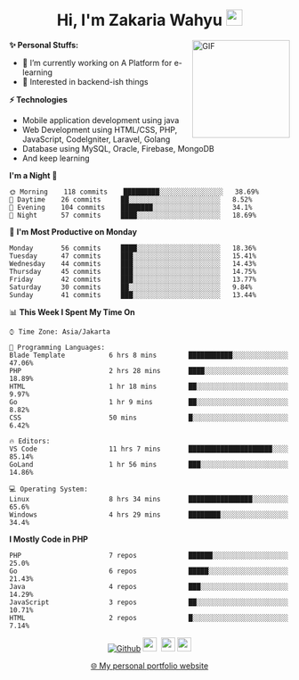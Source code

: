 <h1 align="center">Hi, I'm Zakaria Wahyu <img src="https://github.com/TheDudeThatCode/TheDudeThatCode/blob/master/Assets/Hi.gif" width="29px"></h1>

<img align="right" alt="GIF" height="175px" src="https://www.nayakapratama.co.id/wp-content/uploads/2019/07/Website-Maintenance.gif" />

**✨ Personal Stuffs:**
- 🔭 I’m currently working on A Platform for e-learning 
- 🌱 Interested in backend-ish things

**⚡ Technologies**
- Mobile application development using java
- Web Development using HTML/CSS, PHP, JavaScript, CodeIgniter, Laravel, Golang
- Database using MySQL, Oracle, Firebase, MongoDB
- And keep learning

<!--START_SECTION:waka-->
**I'm a Night 🦉** 

```text
🌞 Morning    118 commits    █████████░░░░░░░░░░░░░░░░   38.69% 
🌆 Daytime    26 commits     ██░░░░░░░░░░░░░░░░░░░░░░░   8.52% 
🌃 Evening    104 commits    ████████░░░░░░░░░░░░░░░░░   34.1% 
🌙 Night      57 commits     ████░░░░░░░░░░░░░░░░░░░░░   18.69%

```
📅 **I'm Most Productive on Monday** 

```text
Monday       56 commits     ████░░░░░░░░░░░░░░░░░░░░░   18.36% 
Tuesday      47 commits     ███░░░░░░░░░░░░░░░░░░░░░░   15.41% 
Wednesday    44 commits     ███░░░░░░░░░░░░░░░░░░░░░░   14.43% 
Thursday     45 commits     ███░░░░░░░░░░░░░░░░░░░░░░   14.75% 
Friday       42 commits     ███░░░░░░░░░░░░░░░░░░░░░░   13.77% 
Saturday     30 commits     ██░░░░░░░░░░░░░░░░░░░░░░░   9.84% 
Sunday       41 commits     ███░░░░░░░░░░░░░░░░░░░░░░   13.44%

```


📊 **This Week I Spent My Time On** 

```text
⌚︎ Time Zone: Asia/Jakarta

💬 Programming Languages: 
Blade Template           6 hrs 8 mins        ███████████░░░░░░░░░░░░░░   47.06% 
PHP                      2 hrs 28 mins       ████░░░░░░░░░░░░░░░░░░░░░   18.89% 
HTML                     1 hr 18 mins        ██░░░░░░░░░░░░░░░░░░░░░░░   9.97% 
Go                       1 hr 9 mins         ██░░░░░░░░░░░░░░░░░░░░░░░   8.82% 
CSS                      50 mins             █░░░░░░░░░░░░░░░░░░░░░░░░   6.42%

🔥 Editors: 
VS Code                  11 hrs 7 mins       █████████████████████░░░░   85.14% 
GoLand                   1 hr 56 mins        ███░░░░░░░░░░░░░░░░░░░░░░   14.86%

💻 Operating System: 
Linux                    8 hrs 34 mins       ████████████████░░░░░░░░░   65.6% 
Windows                  4 hrs 29 mins       ████████░░░░░░░░░░░░░░░░░   34.4%

```

**I Mostly Code in PHP** 

```text
PHP                      7 repos             ██████░░░░░░░░░░░░░░░░░░░   25.0% 
Go                       6 repos             █████░░░░░░░░░░░░░░░░░░░░   21.43% 
Java                     4 repos             ███░░░░░░░░░░░░░░░░░░░░░░   14.29% 
JavaScript               3 repos             ██░░░░░░░░░░░░░░░░░░░░░░░   10.71% 
HTML                     2 repos             █░░░░░░░░░░░░░░░░░░░░░░░░   7.14%

```



<!--END_SECTION:waka-->

<p align="center">
<a href="https://github.com/zakariawahyu" target="_blank"><img alt="Github" src="https://img.shields.io/badge/GitHub-%2312100E.svg?&style=for-the-badge&logo=Github&logoColor=white" /></a>
<a href="https://www.twitter.com/_zakariawahyu"><img src="https://img.shields.io/badge/twitter-%231DA1F2.svg?&style=for-the-badge&logo=twitter&logoColor=white" height=25></a> 
<a href="https://www.linkedin.com/in/zakariawahyu"><img src="https://img.shields.io/badge/linkedin-%230077B5.svg?&style=for-the-badge&logo=linkedin&logoColor=white" height=25></a> 
<a href="https://www.instagram.com/_zakariawahyu"><img src="https://img.shields.io/badge/instagram-%23E4405F.svg?&style=for-the-badge&logo=instagram&logoColor=white" height=25></a></p>
<p align="center"><a href="https://www.zakariawahyu.site">🌐 My personal portfolio website</a></p>
